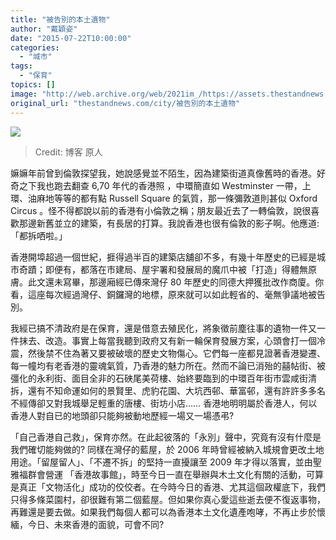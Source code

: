 ```yaml
---
title: "被告別的本土遺物"
author: "戴穎姿"
date: "2015-07-22T10:00:00"
categories:
  - "城市"
tags:
  - "保育"
topics: []
image: "http://web.archive.org/web/2021im_/https://assets.thestandnews.com/media/photos/a_b5mbo_1200x0_tzUaz.jpg"
original_url: "thestandnews.com/city/被告別的本土遺物"
---
```

![](http://web.archive.org/web/2021im_/https://assets.thestandnews.com/media/photos/a_b5mbo_1200x0_tzUaz.jpg)
> Credit: 博客 原人

嫲嫲年前曾到倫敦探望我，她說感覺並不陌生，因為建築街道真像舊時的香港。好奇之下我也跑去翻查 6,70 年代的香港照 ，中環簡直如 Westminster 一帶，上環、油麻地等等的都有點 Russell Square 的氣質，那一條彌敦道則甚似 Oxford Circus 。怪不得都說以前的香港有小倫敦之稱；朋友最近去了一轉倫敦，說很喜歡那邊新舊並立的建築，有長居的打算。我說香港也很有倫敦的影子啊。他應道: 「都拆哂啦。」

香港開埠超過一個世紀，捱得過半百的建築店舖卻不多，有幾十年歷史的已經是城市奇蹟；即便有，都落在市建局、屋宇署和發展局的魔爪中被「打造」得體無原膚。此文還未寫畢，那邊廂經已傳來灣仔 80 年歷史的同德大押獲批改作商廈。你看，這座每次經過灣仔、銅鑼灣的地標，原來就可以如此輕省的、毫無爭議地被告別。

我經已搞不清政府是在保育，還是借意去殖民化，將象徵前塵往事的遺物一件又一件抹去、改造。事實上每當我聽到政府又有新一輪保育發展方案，心頭會打一個冷震，然後禁不住為著又要被破壞的歷史文物傷心。它們每一座都見證著香港變遷、每一幢均有老香港的靈魂氣質，乃香港的魅力所在。然而不論已消殆的囍帖街、被彊化的永利街、面目全非的石硤尾美荷樓、始終要臨到的中環百年街市雲咸街清拆，還有不知命運如何的景賢里、虎豹花園、大坑西邨、華富邨，還有許許多多名不經傳卻又對我城舉足輕重的唐樓、街坊小店…… 香港地明明屬於香港人，何以香港人對自已的地頭卻只能夠被動地歷經一場又一場憑弔?

「自己香港自己救」，保育亦然。在此起彼落的「永別」聲中，究竟有沒有什麼是我們確切能夠做的? 同樣在灣仔的藍屋，於 2006 年時曾經被納入城規會更改土地用途。「留屋留人」、「不遷不拆」的堅持一直擾讓至 2009 年才得以落實，並由聖雅福群會營運 「香港故事館」，時至今日一直在舉辦與木土文化有關的活動，可算是真正「文物活化」成功的佼佼者。在今時今日的香港、尤其這個政權底下，我們只得多條菜園村，卻很難有第二個藍屋。但如果你真心愛這些逝去便不復返事物，再難還是要去做。如果我們每個人都可以為香港本土文化遺產咆哮，不再止步於懷緬，今日、未來香港的面貌，可會不同?
